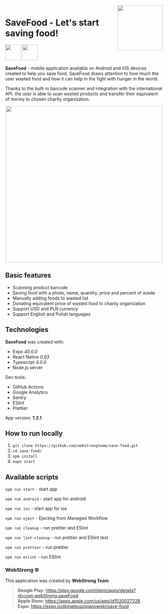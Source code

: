 <img align="right" width="145px" src="https://webstrong.pl/assets/SaveFood/icon-transparent.png" alt="">

# SaveFood - Let's start saving food!

<a href="https://play.google.com/store/apps/details?id=com.webStrong.saveFood" target="_blank"><img src="https://webstrong.pl/assets/templates/google_play_en.png" height="50"/></a>
<a href="https://apps.apple.com/us/app/id1520027228" target="_blank"><img src="https://webstrong.pl/assets/templates/app_store_en.png" height="50"/></a>

**SaveFood** - mobile application available on Android and iOS devices created to help you save food. SaveFood draws attention to how much the user wasted food and how it can help in the fight with hunger in the world.

Thanks to the built-in barcode scanner and integration with the international API, the user is able to scan wasted products and transfer their equivalent of money to chosen charity organization.

<p align="center"><img src="https://webstrong.pl/assets/SaveFood/promo-banners/en/sf-promo.png" width="500px" /></p>

## Basic features

- Scanning product barcode
- Saving food with a photo, name, quantity, price and percent of waste
- Manually adding foods to wasted list
- Donating equivalent price of wasted food to charity organization
- Support USD and PLN currency
- Support English and Polish languages

## Technologies

**SaveFood** was created with:

- Expo <i>40.0.0</i>
- React Native <i>0.63</i>
- Typescript <i>4.0.0</i>
- Node.js server

Dev tools:

- GitHub Actions
- Google Analytics
- Sentry
- ESlint
- Prettier

<p>App version: <b>1.2.1</b></p>

## How to run locally

1. `git clone https://github.com/webstrongteam/save-food.git`
2. `cd save-food/`
3. `npm install`
4. `expo start`

## Available scripts

`npm run start` - start app

`npm run android` - start app for android

`npm run ios` - start app for ios

`npm run eject` - Ejecting from Managed Workflow

`npm run cleanup` - run prettier and ESlint

`npm run lint-cleanup` - run prettier and ESlint test

`npm run prettier` - run prettier

`npm run eslint` - run ESlint

### WebStrong &copy;

This application was created by **WebStrong Team** <br />

> **Google Play:** https://play.google.com/store/apps/details?id=com.webStrong.saveFood <br /> **Apple Store:** https://apps.apple.com/us/app/id1520027228 <br /> **Expo:** https://expo.io/@mateuszpijanowski/save-food
